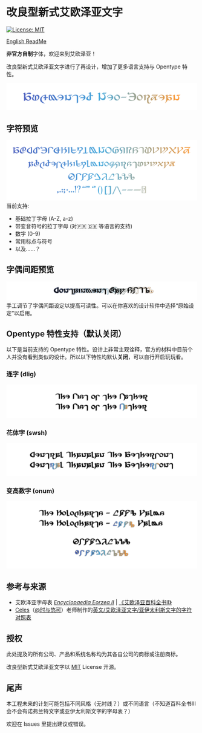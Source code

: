 # 改良型新式艾欧泽亚文字
[![License: MIT](https://img.shields.io/badge/License-MIT-yellow.svg)](https://opensource.org/licenses/MIT)

[English ReadMe](README.md)

**非官方自制**字体，欢迎来到艾欧泽亚！

改良型新式艾欧泽亚文字进行了再设计，增加了更多语言支持与 Opentype 特性。

![Augmented Neo-Eorzea](preview/Title.svg)

## 字符预览

![字母表](preview/Glyphs.svg)
当前支持:
- 基础拉丁字母 (A-Z, a-z)
- 带变音符号的拉丁字母 (对🇫🇷 🇩🇪 等语言的支持)
- 数字 (0-9)
- 常用标点与符号
- 以及……？

## 字偶间距预览

![字偶间距](preview/Kerning.svg)
手工调节了字偶间距设定以提高可读性。可以在你喜欢的设计软件中选择“原始设定”以启用。

## Opentype 特性支持（默认关闭）

以下是当前支持的 Opentype 特性。设计上非常主观诠释，官方的材料中目前个人并没有看到类似的设计。所以以下特性均默认**关闭**，可以自行开启玩玩看。
### 连字 (dlig)
![dlig](preview/Ligature.svg)
### 花体字 (swsh)
![swsh](preview/Swash.svg)
### 变高数字 (onum)
![onum](preview/OSF.svg)
## 参考与来源
- 艾欧泽亚字母表 [_Encyclopaedia Eorzea II_](https://sqex.to/giPAn) | [《艾欧泽亚百科全书II》](https://www.taobao.com/list/item/635215701689.htm)
- [Celes](https://club.huijiwiki.com/wiki/%E7%89%B9%E6%AE%8A:%E9%A9%BE%E9%A9%B6%E5%AE%A4#/user/45979/main)（[@时与悠可](https://weibo.com/u/3506214112)）老师制作的[英文/艾欧泽亚文字/亚伊太利斯文字的字符对照表](https://weibo.com/3506214112/NkPbor2Iz)
## 授权
此处提及的所有公司、产品和系统名称均为其各自公司的商标或注册商标。

改良型新式艾欧泽亚文字以 [MIT](LICENSE) License 开源。

## 尾声
本工程未来的计划可能包括不同风格（无衬线？）或不同语言（不知道百科全书III会不会有诺弗兰特文字或亚伊太利斯文字的字母表？）

欢迎在 Issues 里提出建议或错误。